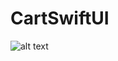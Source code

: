 # CartSwiftUI

![alt text](https://github.com/[username]/[reponame]/blob/[branch]/screen.png?raw=true)
